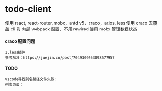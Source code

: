 # todo-client

使用 react, react-router, mobx，antd v5，craco，axios, less
使用 craco 去覆盖 cli 的 内部 webpack 配置，不用 rewired
使用 mobx 管理数据状态

#### craco 配置问题

```
1.less插件
参考解决：https://juejin.cn/post/7049309953898577957
```

#### TODO

```
vscode寻找别名路径文件失败：
列表页面：


```
